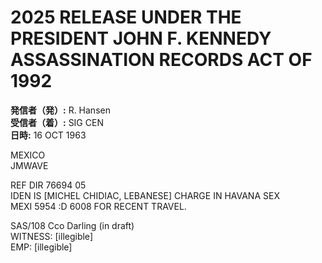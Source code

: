 # 2025 RELEASE UNDER THE PRESIDENT JOHN F. KENNEDY ASSASSINATION RECORDS ACT OF 1992

**発信者（発）:** R. Hansen  
**受信者（着）:** SIG CEN  
**日時:** 16 OCT 1963  

MEXICO  
JMWAVE  

REF DIR 76694 05  
IDEN IS [MICHEL CHIDIAC, LEBANESE] CHARGE IN HAVANA SEX  
MEXI 5954 :D 6008 FOR RECENT TRAVEL.  

SAS/108 Cco Darling (in draft)  
WITNESS: [illegible]  
EMP: [illegible]  